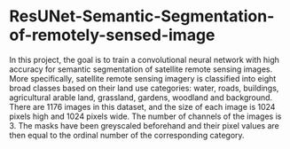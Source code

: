 # ResUNet-Semantic-Segmentation-of-remotely-sensed-image

In this project, the goal is to train a convolutional neural network with high accuracy for semantic segmentation of satellite remote sensing images. More specifically, satellite remote sensing imagery is classified into eight broad classes based on their land use categories: water, roads, buildings, agricultural arable land, grassland, gardens, woodland and background.
There are 1176 images in this dataset, and the size of each image is 1024 pixels high and 1024 pixels wide. The number of channels of the images is 3. The masks have been greyscaled beforehand and their pixel values are then equal to the ordinal number of the corresponding category.
